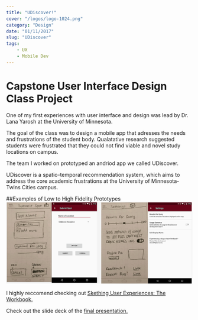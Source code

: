 ```yaml
---
title: "UDiscover!"
cover: "/logos/logo-1024.png"
category: "Design"
date: "01/11/2017"
slug: "UDiscover"
tags:
    - UX
    - Mobile Dev
---
```

# Capstone User Interface Design Class Project

One of my first experiences with user interface and design was lead by Dr. Lana Yarosh at the University of Minnesota.

The goal of the class was to design a mobile app that adresses the needs and frustrations of the student body. Qualatative research suggested students were frustrated that they could not find viable and novel study locations on campus.

The team I worked on prototyped an andriod app we called UDiscover.

UDiscover is a spatio-temporal recommendation system, which aims to address the core academic frustrations at the University of Minnesota-Twins Cities campus.




##Examples of Low to High Fidelity Prototypes
![Low_Hi](https://github.com/BenjiFischman/websiteImages/blob/master/low_high_udiscover.png?raw=true "Low Hi")

I highly reccomend checking out [Skething User Experiences: The Workbook.](https://www.amazon.com/Sketching-User-Experiences-Saul-Greenberg/dp/0123819598/ref=pd_lpo_sbs_14_img_0?_encoding=UTF8&psc=1&refRID=5RZ2QP596J4S07EDWRHA)

Check out the slide deck of the [final presentation.](https://docs.google.com/a/umn.edu/presentation/d/1VaKOMHS7QvhZdzgWWHtkWuxC1XOe-y5gppK3g4OoET4/edit?usp=sharing)

